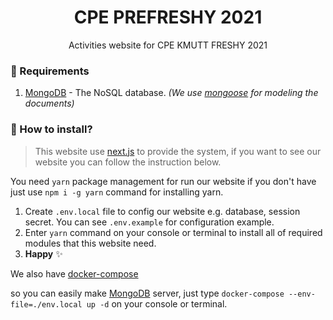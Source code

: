 <h1 align="center">CPE PREFRESHY 2021</h1>
<p align="center">Activities website for CPE KMUTT FRESHY 2021</p>

### 📝 Requirements
1. [MongoDB](https://github.com/mongodb/mongo) - The NoSQL database. *(We use [mongoose](https://github.com/Automattic/mongoose) for modeling the documents)*

### 🔧 How to install?
> This website use [next.js](https://github.com/vercel/next.js/) to provide the system, if you want to see our website you can follow the instruction below.

You need `yarn` package management for run our website if you don't have just use `npm i -g yarn` command for installing yarn.

1. Create `.env.local` file to config our website e.g. database, session secret. You can see `.env.example` for configuration example.
2. Enter `yarn` command on your console or terminal to install all of required modules that this website need.
3. **Happy** ✨

We also have [docker-compose](https://www.docker.com/)

so you can easily make [MongoDB](https://github.com/mongodb/mongo) server, just type `docker-compose --env-file=./env.local up -d` on your console or terminal.
